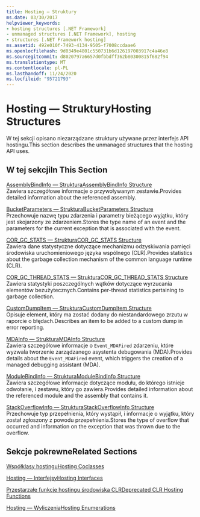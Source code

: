 ```yaml
---
title: Hosting — Struktury
ms.date: 03/30/2017
helpviewer_keywords:
- hosting structures [.NET Framework]
- unmanaged structures [.NET Framework], hosting
- structures [.NET Framework hosting]
ms.assetid: 492e010f-7493-4134-9505-f7008ccdaae6
ms.openlocfilehash: 9d0349e4801c550731b6d126197003917c4a46e8
ms.sourcegitcommit: d8020797a6657d0fbbdff362b80300815f682f94
ms.translationtype: MT
ms.contentlocale: pl-PL
ms.lasthandoff: 11/24/2020
ms.locfileid: "95721793"
---
```

# <a name="hosting-structures"></a><span data-ttu-id="076da-102">Hosting — Struktury</span><span class="sxs-lookup"><span data-stu-id="076da-102">Hosting Structures</span></span>

<span data-ttu-id="076da-103">W tej sekcji opisano niezarządzane struktury używane przez interfejs API hostingu.</span><span class="sxs-lookup"><span data-stu-id="076da-103">This section describes the unmanaged structures that the hosting API uses.</span></span>  
  
## <a name="in-this-section"></a><span data-ttu-id="076da-104">W tej sekcji</span><span class="sxs-lookup"><span data-stu-id="076da-104">In This Section</span></span>  

 [<span data-ttu-id="076da-105">AssemblyBindInfo — Struktura</span><span class="sxs-lookup"><span data-stu-id="076da-105">AssemblyBindInfo Structure</span></span>](assemblybindinfo-structure.md)  
 <span data-ttu-id="076da-106">Zawiera szczegółowe informacje o przywoływanym zestawie.</span><span class="sxs-lookup"><span data-stu-id="076da-106">Provides detailed information about the referenced assembly.</span></span>  
  
 [<span data-ttu-id="076da-107">BucketParameters — Struktura</span><span class="sxs-lookup"><span data-stu-id="076da-107">BucketParameters Structure</span></span>](bucketparameters-structure.md)  
 <span data-ttu-id="076da-108">Przechowuje nazwę typu zdarzenia i parametry bieżącego wyjątku, który jest skojarzony ze zdarzeniem.</span><span class="sxs-lookup"><span data-stu-id="076da-108">Stores the type name of an event and the parameters for the current exception that is associated with the event.</span></span>  
  
 [<span data-ttu-id="076da-109">COR_GC_STATS — Struktura</span><span class="sxs-lookup"><span data-stu-id="076da-109">COR_GC_STATS Structure</span></span>](cor-gc-stats-structure.md)  
 <span data-ttu-id="076da-110">Zawiera dane statystyczne dotyczące mechanizmu odzyskiwania pamięci środowiska uruchomieniowego języka wspólnego (CLR).</span><span class="sxs-lookup"><span data-stu-id="076da-110">Provides statistics about the garbage collection mechanism of the common language runtime (CLR).</span></span>  
  
 [<span data-ttu-id="076da-111">COR_GC_THREAD_STATS — Struktura</span><span class="sxs-lookup"><span data-stu-id="076da-111">COR_GC_THREAD_STATS Structure</span></span>](cor-gc-thread-stats-structure.md)  
 <span data-ttu-id="076da-112">Zawiera statystyki poszczególnych wątków dotyczące wyrzucania elementów bezużytecznych.</span><span class="sxs-lookup"><span data-stu-id="076da-112">Contains per-thread statistics pertaining to garbage collection.</span></span>  
  
 [<span data-ttu-id="076da-113">CustomDumpItem — Struktura</span><span class="sxs-lookup"><span data-stu-id="076da-113">CustomDumpItem Structure</span></span>](customdumpitem-structure.md)  
 <span data-ttu-id="076da-114">Opisuje element, który ma zostać dodany do niestandardowego zrzutu w raporcie o błędach.</span><span class="sxs-lookup"><span data-stu-id="076da-114">Describes an item to be added to a custom dump in error reporting.</span></span>  
  
 [<span data-ttu-id="076da-115">MDAInfo — Struktura</span><span class="sxs-lookup"><span data-stu-id="076da-115">MDAInfo Structure</span></span>](mdainfo-structure.md)  
 <span data-ttu-id="076da-116">Zawiera szczegółowe informacje o `Event_MDAFired` zdarzeniu, które wyzwala tworzenie zarządzanego asystenta debugowania (MDA).</span><span class="sxs-lookup"><span data-stu-id="076da-116">Provides details about the `Event_MDAFired` event, which triggers the creation of a managed debugging assistant (MDA).</span></span>  
  
 [<span data-ttu-id="076da-117">ModuleBindInfo — Struktura</span><span class="sxs-lookup"><span data-stu-id="076da-117">ModuleBindInfo Structure</span></span>](modulebindinfo-structure.md)  
 <span data-ttu-id="076da-118">Zawiera szczegółowe informacje dotyczące modułu, do którego istnieje odwołanie, i zestawu, który go zawiera.</span><span class="sxs-lookup"><span data-stu-id="076da-118">Provides detailed information about the referenced module and the assembly that contains it.</span></span>  
  
 [<span data-ttu-id="076da-119">StackOverflowInfo — Struktura</span><span class="sxs-lookup"><span data-stu-id="076da-119">StackOverflowInfo Structure</span></span>](stackoverflowinfo-structure.md)  
 <span data-ttu-id="076da-120">Przechowuje typ przepełnienia, który wystąpił, i informacje o wyjątku, który został zgłoszony z powodu przepełnienia.</span><span class="sxs-lookup"><span data-stu-id="076da-120">Stores the type of overflow that occurred and information on the exception that was thrown due to the overflow.</span></span>  
  
## <a name="related-sections"></a><span data-ttu-id="076da-121">Sekcje pokrewne</span><span class="sxs-lookup"><span data-stu-id="076da-121">Related Sections</span></span>  

 [<span data-ttu-id="076da-122">Współklasy hostingu</span><span class="sxs-lookup"><span data-stu-id="076da-122">Hosting Coclasses</span></span>](hosting-coclasses.md)  
  
 [<span data-ttu-id="076da-123">Hosting — Interfejsy</span><span class="sxs-lookup"><span data-stu-id="076da-123">Hosting Interfaces</span></span>](hosting-interfaces.md)  
  
 [<span data-ttu-id="076da-124">Przestarzałe funkcje hostingu środowiska CLR</span><span class="sxs-lookup"><span data-stu-id="076da-124">Deprecated CLR Hosting Functions</span></span>](deprecated-clr-hosting-functions.md)  
  
 [<span data-ttu-id="076da-125">Hosting — Wyliczenia</span><span class="sxs-lookup"><span data-stu-id="076da-125">Hosting Enumerations</span></span>](hosting-enumerations.md)
